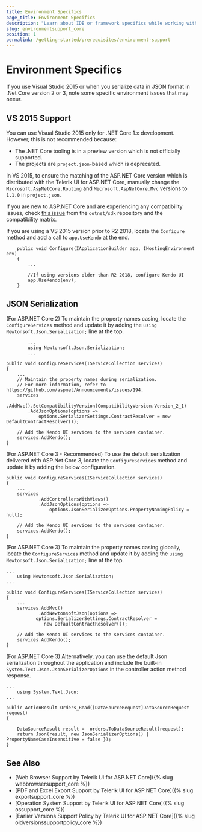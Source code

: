 ```yaml
---
title: Environment Specifics
page_title: Environment Specifics
description: "Learn about IDE or framework specifics while working with Progress Telerik UI for ASP.NET Core (aka MVC 6 or ASP.NET Core MVC) and Visual Studio."
slug: environmentsupport_core
position: 1
permalink: /getting-started/prerequisites/environment-support
---
```


# Environment Specifics

If you use Visual Studio 2015 or when you serialize data in JSON format in .Net Core version 2 or 3, note some specific environment issues that may occur.   

## VS 2015 Support

You can use Visual Studio 2015 only for .NET Core 1.x development. However, this is not recommended because:
* The .NET Core tooling is in a preview version which is not officially supported.
* The projects are `project.json`-based which is deprecated.

In VS 2015, to ensure the matching of the ASP.NET Core version which is distributed with the Telerik UI for ASP.NET Core, manually change the `Microsoft.AspNetCore.Routing` and `Microsoft.AspNetCore.Mvc` versions to `1.1.0` in `project.json`.

If you are new to ASP.NET Core and are experiencing any compatibility issues, check [this issue](https://github.com/dotnet/sdk/issues/3124) from the `dotnet/sdk` repository and the compatibility matrix.

If you are using a VS 2015 version prior to R2 2018, locate the `Configure` method and add a call to `app.UseKendo` at the end.

		public void Configure(IApplicationBuilder app, IHostingEnvironment env)
		{
			...

			//If using versions older than R2 2018, configure Kendo UI
			app.UseKendo(env);
		}

## JSON Serialization

(For ASP.NET Core 2) To maintain the property names casing, locate the `ConfigureServices` method and update it by adding the `using Newtonsoft.Json.Serialization;` line at the top.

			...
			using Newtonsoft.Json.Serialization;
			...

    public void ConfigureServices(IServiceCollection services)
	{
		...
		// Maintain the property names during serialization.
		// For more information, refer to https://github.com/aspnet/Announcements/issues/194.
		services
			.AddMvc().SetCompatibilityVersion(CompatibilityVersion.Version_2_1)
			.AddJsonOptions(options =>
				options.SerializerSettings.ContractResolver = new DefaultContractResolver());

		// Add the Kendo UI services to the services container.
		services.AddKendo();
	}

(For ASP.NET Core 3 - Recommended) To use the default serialization delivered with ASP.Net Core 3, locate the `ConfigureServices` method and update it by adding the below configuration. 

    public void ConfigureServices(IServiceCollection services)
	{
		...
		services
				.AddControllersWithViews()
				.AddJsonOptions(options => 
					options.JsonSerializerOptions.PropertyNamingPolicy = null);

		// Add the Kendo UI services to the services container.
		services.AddKendo();
	}

(For ASP.NET Core 3) To maintain the property names casing globally, locate the `ConfigureServices` method and update it by adding the `using Newtonsoft.Json.Serialization;` line at the top.

	...
	  	using Newtonsoft.Json.Serialization;
	...

    public void ConfigureServices(IServiceCollection services)
	{
		...
		services.AddMvc()
		        .AddNewtonsoftJson(options =>
			   options.SerializerSettings.ContractResolver =
			      new DefaultContractResolver());

		// Add the Kendo UI services to the services container.
		services.AddKendo();
	}

(For ASP.NET Core 3) Alternatively, you can use the default Json serialization throughout the application and include the built-in `System.Text.Json.JsonSerializerOptions` in the controller action method response.

	...
		using System.Text.Json;
	...

	public ActionResult Orders_Read([DataSourceRequest]DataSourceRequest request)
    {

        DataSourceResult result =  orders.ToDataSourceResult(request);
        return Json(result, new JsonSerializerOptions() { PropertyNameCaseInsensitive = false });
    }	

## See Also

* [Web Browser Support by Telerik UI for ASP.NET Core]({% slug webbrowsersupport_core %})
* [PDF and Excel Export Support by Telerik UI for ASP.NET Core]({% slug exportsupport_core %})
* [Operation System Support by Telerik UI for ASP.NET Core]({% slug ossupport_core %})
* [Earlier Versions Support Policy by Telerik UI for ASP.NET Core]({% slug oldversionssupportpolicy_core %})
